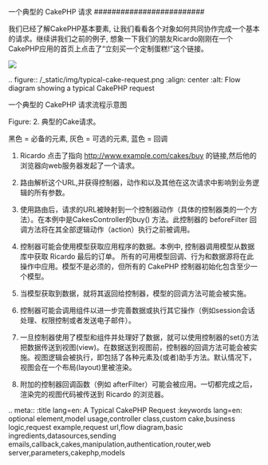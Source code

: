 一个典型的 CakePHP 请求
#########################

我们已经了解CakePHP基本要素, 让我们看看各个对象如何共同协作完成一个基本的请求。继续讲我们之前的例子, 想象一下我们的朋友Ricardo刚刚在一个CakePHP应用的首页上点击了“立刻买一个定制蛋糕!”这个链接。

<img src="http://book.cakephp.org/2.0/en/_images/typical-cake-request.png"/>

.. figure:: /_static/img/typical-cake-request.png
   :align: center
   :alt: Flow diagram showing a typical CakePHP request

   一个典型的 CakePHP 请求流程示意图

Figure: 2. 典型的Cake请求。

黑色 = 必备的元素, 灰色 = 可选的元素, 蓝色 = 回调


1. Ricardo 点击了指向 http://www.example.com/cakes/buy 的链接,然后他的浏览器向web服务器发起了一个请求。

2. 路由解析这个URL,并获得控制器，动作和以及其他在这次请求中影响到业务逻辑的所有参数。

3. 使用路由后，请求的URL被映射到一个控制器动作（具体的控制器类的一个方法）。在本例中是CakesController的buy() 方法。此控制器的 beforeFilter 回调方法将在其全部逻辑动作（action）执行之前被调用。

4. 控制器可能会使用模型获取应用程序的数据。本例中, 控制器调用模型从数据库中获取 Ricardo 最后的订单。 所有的可用模型回调、行为和数据源将在此操作中应用。模型不是必须的，但所有的 CakePHP 控制器初始化包含至少一个模型。

5. 当模型获取到数据，就将其返回给控制器，模型的回调方法可能会被实施。

6. 控制器可能会调用组件以进一步完善数据或执行其它操作（例如session会话处理、权限控制或者发送电子邮件）。

7. 一旦控制器使用了模型和组件并处理好了数据，就可以使用控制器的set()方法把数据传送到视图(view)。在数据送到视图前，控制器的回调方法可能会被实施。视图逻辑会被执行，即包括了各种元素及(或者)助手方法。默认情况下，视图会在一个布局(layout)里被渲染。

8. 附加的控制器回调函数（例如 afterFilter）可能会被应用。一切都完成之后，渲染完的视图代码被传送到 Ricardo 的浏览器。


.. meta::
    :title lang=en: A Typical CakePHP Request
    :keywords lang=en: optional element,model usage,controller class,custom cake,business logic,request example,request url,flow diagram,basic ingredients,datasources,sending emails,callback,cakes,manipulation,authentication,router,web server,parameters,cakephp,models
